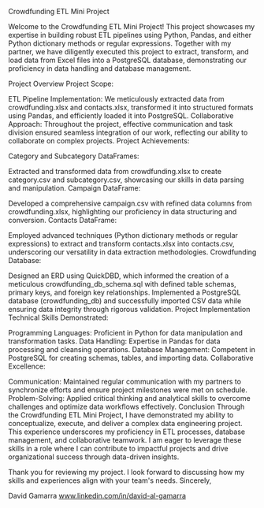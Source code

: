 Crowdfunding ETL Mini Project

Welcome to the Crowdfunding ETL Mini Project! This project showcases my expertise in building robust ETL pipelines using Python, Pandas, and either Python dictionary methods or regular expressions. Together with my partner, we have diligently executed this project to extract, transform, and load data from Excel files into a PostgreSQL database, demonstrating our proficiency in data handling and database management.

Project Overview
Project Scope:

ETL Pipeline Implementation: We meticulously extracted data from crowdfunding.xlsx and contacts.xlsx, transformed it into structured formats using Pandas, and efficiently loaded it into PostgreSQL.
Collaborative Approach: Throughout the project, effective communication and task division ensured seamless integration of our work, reflecting our ability to collaborate on complex projects.
Project Achievements:

Category and Subcategory DataFrames:

Extracted and transformed data from crowdfunding.xlsx to create category.csv and subcategory.csv, showcasing our skills in data parsing and manipulation.
Campaign DataFrame:

Developed a comprehensive campaign.csv with refined data columns from crowdfunding.xlsx, highlighting our proficiency in data structuring and conversion.
Contacts DataFrame:

Employed advanced techniques (Python dictionary methods or regular expressions) to extract and transform contacts.xlsx into contacts.csv, underscoring our versatility in data extraction methodologies.
Crowdfunding Database:

Designed an ERD using QuickDBD, which informed the creation of a meticulous crowdfunding_db_schema.sql with defined table schemas, primary keys, and foreign key relationships.
Implemented a PostgreSQL database (crowdfunding_db) and successfully imported CSV data while ensuring data integrity through rigorous validation.
Project Implementation
Technical Skills Demonstrated:

Programming Languages: Proficient in Python for data manipulation and transformation tasks.
Data Handling: Expertise in Pandas for data processing and cleansing operations.
Database Management: Competent in PostgreSQL for creating schemas, tables, and importing data.
Collaborative Excellence:

Communication: Maintained regular communication with my partners to synchronize efforts and ensure project milestones were met on schedule.
Problem-Solving: Applied critical thinking and analytical skills to overcome challenges and optimize data workflows effectively.
Conclusion
Through the Crowdfunding ETL Mini Project, I have demonstrated my ability to conceptualize, execute, and deliver a complex data engineering project. This experience underscores my proficiency in ETL processes, database management, and collaborative teamwork. I am eager to leverage these skills in a role where I can contribute to impactful projects and drive organizational success through data-driven insights.

Thank you for reviewing my project. I look forward to discussing how my skills and experiences align with your team's needs.
Sincerely,

David Gamarra
www.linkedin.com/in/david-al-gamarra








